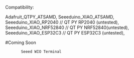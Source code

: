 Compatibility:

Adafruit_QTPY_ATSAMD,
Seeeduino_XIAO_ATSAMD,
Seeeduino_XIAO_RP2040   // QT PY RP2040  (untested),
Seeeduino_XIAO_NRF52840 // QT PY NRF52840(untested),
Seeeduino_XIAO_ESP32C3  // QT PY ESP32C3  (untested),


#Coming Soon

           Seeed WIO Terminal 


